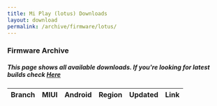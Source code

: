 ```yaml
---
title: Mi Play (lotus) Downloads
layout: download
permalink: /archive/firmware/lotus/
---
```


### Firmware Archive
##### This page shows all available downloads. If you're looking for latest builds check [Here](/firmware/lotus/)


<div class="table-responsive-md">
<table id="firmware" class="compact table table-striped table-hover table-sm">
    <thead class="thead-dark">
        <tr>
            <th>Branch</th>
            <th>MIUI</th>
            <th>Android</th>
            <th>Region</th>
            <th>Updated</th>
            <th>Link</th>
        </tr>
    </thead>
    <script>loadFirmwareDownloads('lotus', 'full')</script>
</table>
</div>
